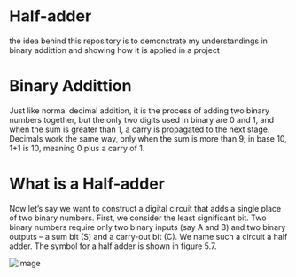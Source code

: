 # Half-adder
the idea behind this repository is to demonstrate my understandings in binary addittion and showing how it is applied in a project

# Binary Addittion
Just like normal decimal addition, it is the process of adding two binary numbers together, but the  only two digits used in binary are 0 and 1, and when the sum is greater than  1, a carry is propagated to the next stage. Decimals work the same way, only  when the sum is more than 9; in base 10, 1+1 is  10, meaning 0 plus a carry of 1.
# What is a Half-adder
 Now let’s say we want to construct a digital circuit that adds a single place of two binary  numbers. First, we consider the least significant bit. Two binary numbers require only two binary inputs  (say A and B) and two binary outputs – a sum bit (S) and a carry-out  bit (C). We name such a circuit a half adder. The symbol for a half  adder is shown in figure 5.7.

 ![image](https://github.com/user-attachments/assets/80a763c9-9371-44ee-98ee-f085b09a92c6)

